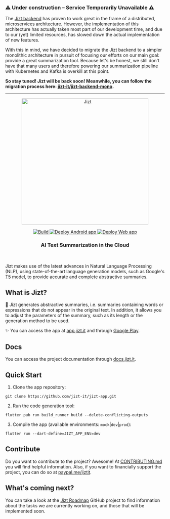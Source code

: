 ### ⚠️ Under construction – Service Temporarily Unavailable ⚠️
The [Jizt backend](https://docs.jizt.it/backend/1_architecture.html) has proven to work great in the frame of a distributed, microservices architecture. However, the implementation of this architecture has actually taken most part of our development time, and due to our (yet) limited resources, has slowed down the actual implementation of new features.

With this in mind, we have decided to migrate the Jizt backend to a simpler monolithic architecture in pursuit of focusing our efforts on our main goal: provide a great summarization tool. Because let's be honest, we still don't have that many users and therefore powering our summarization pipeline with Kubernetes and Kafka is overkill at this point.

**So stay tuned! Jizt will be back soon! Meanwhile, you can follow the migration process here: [jizt-it/jizt-backend-mono](https://github.com/jizt-it/jizt-backend-mono).**

---

<p align="center"><img width="400" src="https://github.com/dmlls/jizt/blob/main/img/readme/JIZT-logo.svg" alt="Jizt"></p>

<p align="center" display="inline-block">
  <a href="https://github.com/dmlls/jizt-app/actions?query=workflow%3A%22Test+build%22">
    <img src="https://github.com/dmlls/jizt-app/workflows/Test%20build/badge.svg?branch=main" alt="Build">
  </a>
  <a href="https://github.com/dmlls/jizt-app/actions?query=workflow%3A%22Deploy+Android+app%22">
    <img src="https://github.com/dmlls/jizt-app/workflows/Deploy%20Android%20app/badge.svg" alt="Deploy Android app">
  </a>
  <a href="https://github.com/dmlls/jizt-app/actions?query=workflow%3A%22Deploy+Web+app%22">
    <img src="https://github.com/dmlls/jizt-app/workflows/Deploy%20Web%20app/badge.svg" alt="Deploy Web app">
  </a>
</p>

<h3 align="center">AI Text Summarization in the Cloud</h3>
<br/>

Jizt makes use of the latest advances in Natural Language Processing (NLP), using state-of-the-art language generation models, such as Google's <a href="https://arxiv.org/abs/1910.10683">T5</a> model, to provide accurate and complete abstractive summaries.

## What is Jizt?

📄 Jizt generates abstractive summaries, i.e. summaries containing words or expressions that do not appear in the original text. In addition, it allows you to adjust the parameters of the summary, such as its length or the generation method to be used.

✨ You can access the app at [app.jizt.it](https://app.jizt.it) and through [Google Play](https://play.google.com/store/apps/details?id=it.jizt.app).

## Docs

You can access the project documentation through [docs.jizt.it](https://docs.jizt.it).

## Quick Start

1. Clone the app repository:
```
git clone https://github.com/jizt-it/jizt-app.git
```
2. Run the code generation tool:
```
flutter pub run build_runner build --delete-conflicting-outputs
```
3. Compile the app (available environments: `mock`|`dev`|`prod`):
```
flutter run --dart-define=JIZT_APP_ENV=dev
```

## Contribute

Do you want to contribute to the project? Awesome! At [CONTRIBUTING.md](https://github.com/dmlls/jizt/blob/main/CONTRIBUTING.md) you will find helpful information. Also, if you want to financially support the project, you can do so at [paypal.me/jiztit](https://www.paypal.com/paypalme/jiztit).

## What's coming next?

You can take a look at the [Jizt Roadmap](https://github.com/orgs/jizt-it/projects/1) GitHub project to find information about the tasks we are currently working on, and those that will be implemented soon.
